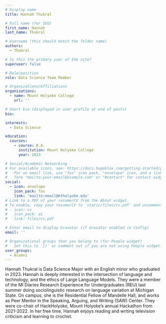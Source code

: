 ```yaml
---
# Display name
title: Hannah Thukral

# Full name (for SEO)
first_name: Hannah 
last_name: Thukral

# Username (this should match the folder name)
authors:
  - Thukral

# Is this the primary user of the site?
superuser: false

# Role/position
role: Data Science Team Member

# Organizations/Affiliations
organizations:
  - name: Mount Holyoke College
    url: ''

# Short bio (displayed in user profile at end of posts)
bio: 

interests:
  - Data Science

education:
  courses:
    - course: B.A. 
      institution: Mount Holyoke College
      year: 2023

# Social/Academic Networking
# For available icons, see: https://docs.hugoblox.com/getting-started/page-builder/#icons
#   For an email link, use "fas" icon pack, "envelope" icon, and a link in the
#   form "mailto:your-email@example.com" or "#contact" for contact widget.
social:
  - icon: envelope
    icon_pack: fas
    link: 'mailto:email@mtholyoke.edu'
# Link to a PDF of your resume/CV from the About widget.
# To enable, copy your resume/CV to `static/files/cv.pdf` and uncomment the lines below.
# - icon: cv
#   icon_pack: ai
#   link: files/cv.pdf

# Enter email to display Gravatar (if Gravatar enabled in Config)
email: ''

# Organizational groups that you belong to (for People widget)
#   Set this to `[]` or comment out if you are not using People widget.
user_groups:
  - Alumni
---
```


Hannah Thukral is Data Science Major with an English minor who graduated in 2023. Hannah is deeply interested in the intersection of language and technology, and the ethics of Large Language Models. They were a member of the MI Diaries Research Experience for Undergraduates (REU) last summer doing sociolinguistic research on language variation at Michigan State. On campus, she is the Residential Fellow of Mandelle Hall, and works as Peer Mentor in the Speaking, Arguing, and Writing (SAW) Center. They were co-chair of HackHolyoke, Mount Holyoke’s annual Hackathon from 2021-2022. In her free time, Hannah enjoys reading and writing television criticism and learning to crochet.
